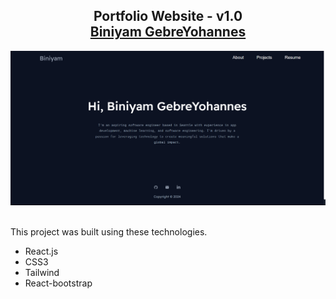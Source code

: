 <h2 align="center">
  Portfolio Website - v1.0<br/>
  <a href="" target="_blank">Biniyam GebreYohannes</a>
</h2>
<div align="center">
  <img alt="Demo" src="./src/Assets/Projects/my-portfolio.png" />
</div>

<br/>

This project was built using these technologies.

- React.js
- CSS3
- Tailwind
- React-bootstrap
